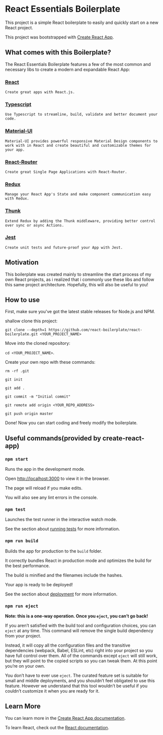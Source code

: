 
# React Essentials Boilerplate

  

This project is a simple React boilerplate to easily and quickly start on a new React project.

  

This project was bootstrapped with [Create React App](https://github.com/facebook/create-react-app).

  

## What comes with this Boilerplate?

  

The React Essentials Boilerplate features a few of the most common and necessary libs to create a modern and expandable React App:

  

### [React](https://reactjs.org/)

  

	Create great apps with React.js.

  
### [Typescript](https://www.typescriptlang.org/)

  

	Use Typescript to streamline, build, validate and better document your code.

  
### [Material-UI](https://material-ui.com/)

  

	Material-UI provides powerful responsive Material Design components to work with in React and create beautiful and customizable themes for your app.

  

### [React-Router](https://reacttraining.com/react-router/)

  

	Create great Single Page Applications with React-Router.

  

### [Redux](https://redux.js.org/)

  

	Manage your React App's State and make component communication easy with Redux.

  

### [Thunk](https://github.com/reduxjs/redux-thunk)

  

	Extend Redux by adding the Thunk middleware, providing better control over sync or async Actions.

  

### [Jest](https://jestjs.io/)

  

	Create unit tests and future-proof your App with Jest.

  

## Motivation

  

This boilerplate was created mainly to streamline the start process of my own React projects, as i realized that i commonly use these libs and follow this same project architecture. Hopefully, this will also be useful to you!

  

## How to use

  

First, make sure you've got the latest stable releases for Node.js and NPM.

shallow clone this project:

 `git clone --depth=1 https://github.com/react-boilerplate/react-boilerplate.git <YOUR_PROJECT_NAME>`
 
Move into the cloned repository:

 `cd <YOUR_PROJECT_NAME>`.

  

Create your own repo with these commands:
```
rm -rf .git

git init

git add .

git commit -m "Initial commit"

git remote add origin <YOUR_REPO_ADDRESS>

git push origin master
```

Done! Now you can start coding and freely modify the boilerplate.

  
## Useful commands(provided by create-react-app)

### `npm start`

  

Runs the app in the development mode.<br  />

Open [http://localhost:3000](http://localhost:3000) to view it in the browser.

  

The page will reload if you make edits.<br  />

You will also see any lint errors in the console.

  

### `npm test`

  

Launches the test runner in the interactive watch mode.<br  />

See the section about [running tests](https://facebook.github.io/create-react-app/docs/running-tests) for more information.

  

### `npm run build`

  

Builds the app for production to the `build` folder.<br  />

It correctly bundles React in production mode and optimizes the build for the best performance.

  

The build is minified and the filenames include the hashes.<br  />

Your app is ready to be deployed!

  

See the section about [deployment](https://facebook.github.io/create-react-app/docs/deployment) for more information.

  

### `npm run eject`

  

**Note: this is a one-way operation. Once you `eject`, you can’t go back!**

  

If you aren’t satisfied with the build tool and configuration choices, you can `eject` at any time. This command will remove the single build dependency from your project.

  

Instead, it will copy all the configuration files and the transitive dependencies (webpack, Babel, ESLint, etc) right into your project so you have full control over them. All of the commands except `eject` will still work, but they will point to the copied scripts so you can tweak them. At this point you’re on your own.

  

You don’t have to ever use `eject`. The curated feature set is suitable for small and middle deployments, and you shouldn’t feel obligated to use this feature. However we understand that this tool wouldn’t be useful if you couldn’t customize it when you are ready for it.

  

## Learn More

  

You can learn more in the [Create React App documentation](https://facebook.github.io/create-react-app/docs/getting-started).

  

To learn React, check out the [React documentation](https://reactjs.org/).